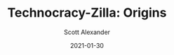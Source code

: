 ---
layout: podcast
title: "Technocracy-Zilla: Origins"
author: Scott Alexander
description: https://astralcodexten.substack.com/p/technocracy-zilla-origins
date: 2021-01-30
length: 38990
duration: 10
guid: technocracy-zilla-origins
---